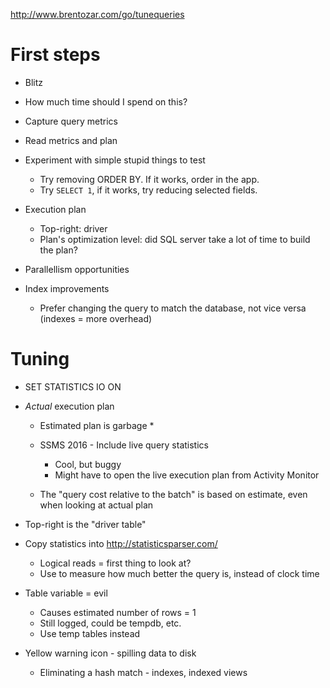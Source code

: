 http://www.brentozar.com/go/tunequeries

# First steps

* Blitz

* How much time should I spend on this?

* Capture query metrics

* Read metrics and plan

* Experiment with simple stupid things to test
    * Try removing ORDER BY. If it works, order in the app.
    * Try `SELECT 1`, if it works, try reducing selected fields.

* Execution plan
    * Top-right: driver
    * Plan's optimization level: did SQL server take a lot of time to build the plan?

* Parallellism opportunities

* Index improvements
    * Prefer changing the query to match the database, not vice versa (indexes = more overhead)


# Tuning

* SET STATISTICS IO ON

* _Actual_ execution plan

    * Estimated plan is garbage
        * 

    * SSMS 2016 - Include live query statistics
        * Cool, but buggy
        * Might have to open the live execution plan from Activity Monitor

    * The "query cost relative to the batch" is based on estimate, even when looking at actual plan

* Top-right is the "driver table"

* Copy statistics into http://statisticsparser.com/

    * Logical reads = first thing to look at?
    * Use to measure how much better the query is, instead of clock time

* Table variable = evil

    * Causes estimated number of rows = 1
    * Still logged, could be tempdb, etc.
    * Use temp tables instead

* Yellow warning icon - spilling data to disk

    * Eliminating a hash match - indexes, indexed views
